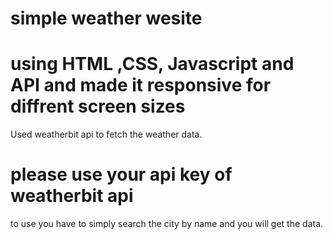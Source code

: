 # simple weather wesite 
# using HTML ,CSS, Javascript and API and made it responsive for diffrent screen sizes
Used weatherbit api to fetch the weather data.
# please use your api key of weatherbit api
to use you have to simply search the city by name and you will get the data.


